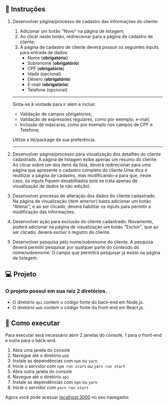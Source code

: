 ## 📄 Instruções

1. Desenvolver página/processo de cadastro das informações do cliente:
    1. Adicionar um botão "Novo" na página de listagem;
    2. Ao clicar neste botão, redirecionar para a página de cadastro de cliente;
    3. A página de cadastro de cliente deverá possuir os seguintes inputs para entrada de dados:
        - Nome (**obrigatório**)
        - Sobrenome (**obrigatório**)
        - CPF (**obrigatório**)
        - Idade (opcional)
        - Gênero (**obrigatório**)
        - E-mail (**obrigatório**)
        - Telefone (opcional)

    ***
    Sinta-se à vontade para ir além e incluir:
    - Validação de campos obrigatórios;
    - Validação de expressões regulares, como por exemplo, e-mail;
    - Inclusão de máscaras, como por exemplo nos campos de CPF e Telefone;

    Utilize a lib/package de sua preferência.
    ***

2. Desenvolver página/processo para visualização dos detalhes do cliente cadastrado. A página de listagem exibe apenas um resumo do cliente. Ao clicar sobre um dos itens da lista, deverá redirecionar para uma página que apresente o cadastro completo do cliente.Uma dica é reutilizar a página de cadastro, mas modificando-a para que, neste caso, os inputs fiquem desabilitados pois se trata apenas de visualização de dados (e não edição).

3. Desenvolver processo de alteração dos dados do cliente cadastrado. Na página de visualização (item anterior) basta adicionar um botão "Alterar", e ao ser clicado, deverá habilitar os inputs para permitir a modificação das informações.

4. Desenvolver ação para exclusão do cliente cadastrado. Novamente, poderá adicionar na página de visualização um botão "Excluir", que ao ser clicado, deverá excluir o registro do cliente.

5. Desenvolver pesquisa pelo nome/sobrenome do cliente. A pesquisa deverá permitir pesquisar por qualquer parte do conteúdo do nome/sobrenome. O campo que permitirá pesquisar já existe na página de listagem.

## 💻 Projeto

### O projeto possui em sua raiz 2 diretórios.

- O diretório `api` contem o código fonte do back-end em Node.js.
- O diretório `web` contem o código fonte do front-end em React.js.

## 🚀 Como executar

Para executar será necessário abrir 2 janelas do console, 1 para o front-end e outra para o back-end.

1. Abra uma janela do console
2. Navegue até o diretório `web`
3. Instale as dependências com `npm` ou `yarn`
4. Inicie o servidor com `npm run start` ou `yarn run start`
5. Abra outra janela do console
6. Navegue até o diretório `api`
7. Instale as dependências com `npm` ou `yarn`
8. Inicie o servidor com `yarn run start`

Agora você pode acessar [localhost:3000](http://localhost:3000) no seu navegador.

